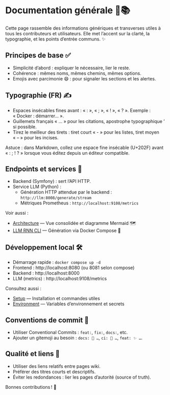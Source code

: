 # Documentation générale 🧭📚

Cette page rassemble des informations génériques et transverses utiles à tous les contributeurs et utilisateurs. Elle met l’accent sur la clarté, la typographie, et les points d’entrée communs. ✨

## Principes de base ✅
- Simplicité d’abord : expliquer le nécessaire, lier le reste.
- Cohérence : mêmes noms, mêmes chemins, mêmes options.
- Emojis avec parcimonie 😄 : pour signaler les sections et les alertes.

## Typographie (FR) ✍️
- Espaces insécables fines avant : « : », « ; », « ! », « ? ». Exemple : « Docker : démarrer… ».
- Guillemets français « … » pour les citations, apostrophe typographique ’ si possible.
- Tirez le meilleur des tirets : tiret court « - » pour les listes, tiret moyen « – » pour les incises.

Astuce : dans Markdown, collez une espace fine insécable (U+202F) avant « : ; ! ? » lorsque vous éditez depuis un éditeur compatible.

## Endpoints et services 🔌
- Backend (Symfony) : sert l’API HTTP.
- Service LLM (Python) :
  - Génération HTTP attendue par le backend : `http://llm:8008/generate/stream`
  - Métriques Prometheus : `http://localhost:9108/metrics`

Voir aussi :
- [Architecture](Architecture.md) — Vue consolidée et diagramme Mermaid 🗺️
- [LLM RNN CLI](LLM-RNN-CLI.md) — Génération via Docker Compose 🐳

## Développement local 🛠️
- Démarrage rapide : `docker compose up -d`
- Frontend : http://localhost:8080 (ou 8081 selon compose)
- Backend : http://localhost:8000
- LLM (metrics) : http://localhost:9108/metrics

Consultez aussi :
- [Setup](Setup.md) — Installation et commandes utiles
- [Environment](Environment.md) — Variables d’environnement et secrets

## Conventions de commit 🧾
- Utiliser Conventional Commits : `feat:`, `fix:`, `docs:`, etc.
- Ajouter un gitemoji au besoin : `docs: 📝 …`, `ci: 🤖 …`, `feat: ✨ …`.

## Qualité et liens 🔗
- Utiliser des liens relatifs entre pages wiki.
- Préférer des titres courts et descriptifs.
- Éviter les redondances : lier les pages d’autorité (source of truth).

Bonnes contributions ! 🤝